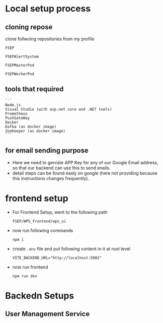 # Local setup process

## cloning repose
clone follwoing repositories from my profile

```
FSEP
```
```
FSEPAlertSystem
```
```
FSEPMasterPod
```
```
FSEPWorkerPod
```

## tools that required

    ```
    Node.js
    Visual Studio (with asp.net core and .NET tools)
    Prometheus
    PushGateWay
    Docker
    Kafka (as docker image)
    ZooKeeper (as docker image)
    ```

## for email sending purpose

- Here we need to genrate APP Key for any of our Google Email address, so that our backend can use this to send enails.
- detail steps can be found easly on google (here not providing because this instructions changes frequently).




# frontend setup
- For Frontend Setup, went to the following path
    ```
    FSEP/WPS_Frontend/wps_ui
    ```

- now run following commands
    ```
    npm i
    ```

- create ```.env``` file and put following content in it at root level
    ```
    VITE_BACKEND_URL="http://localhost:5002"
    ```

- now run frontend
    ```
    npm run dev
    ```


# Backedn Setups

## User Management Service


